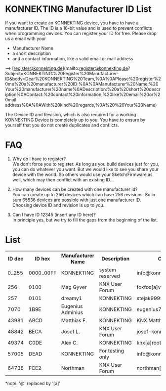 # KONNEKTING Manufacturer ID List

If you want to create an KONNEKTING device, you have to have a manufacturer ID. The ID is a 16-bit value and is used to prevent conflicts when programming devices.
You can register your ID for free. Please drop us a email with your 
* Manufacturer Name
* a short description
* and a contact information, like a valid email or mail address

--&gt; [register@konnekting.de](mailto:register@konnekting.de?Subject=KONNEKTING:%20Register%20Manufacturer-ID&body=Dear%20KONNEKTING%20Team,%0A%0APlease%20register%20me%20a%20manufacturer%20ID:%0A%0AManufacturer%20Name:%20Your%20manufacturer%20name%0ADescription:%20a%20short%20description%0AContact:%20contact%20information,%20like%20email%20or%20mail address%0A%0AWith%20kind%20regards,%0A%20%20Your%20Name)

The Device ID and Revision, which is also required for a working KONNEKTING Device is completely up to you. You have to ensure by yourself that you do not create duplicates and conflicts.

# FAQ

1. Why do I have to register?  
We don't force you to register. As long as you build devices just for you, you can do whatever you want. But we would like to see you share your device with the world. So others would use your Sketch/Firmware as well, which may then conflict with an existing ID...

2. How many devices can be created with one manufacturer id?  
You can create up to 256 devices which can have 256 revisions. So in sum 65536 devices are possible with just one manufacturer ID. Choosing device ID and revision is up to you.

3. Can I have ID 12345 (insert any ID here)?  
In principle yes, but we try to fill the gaps from the beginning of the list. 

# List

<table>
  <tr>
    <th>ID dec</th>
    <th>ID hex</th>
    <th>Manufacturer Name</th>
    <th>Description</th>
    <th>Contact</th>
    <th>Date</th>
  </tr>
  
  <!-- ### 0..255 ### --->
  <tr>
    <td>0..255</td>
    <td>0000..00FF</td>
    <td>KONNEKTING</td>
    <td>system reserved</td>
    <td>info@konnekting.de</td>
    <td>01.01.2016</td>
  </tr>

  <!-- ### 256 ### --->
  <tr>
    <td>256</td>
    <td>0100</td>
    <td>Mag Gyver</td>
    <td>KNX User Forum</td>
    <td>foxfox[a]versanet.de</td>
    <td>01.01.2016</td>
  </tr>
  
  <!-- ### 257 ### --->
  <tr>
    <td>257</td>
    <td>0101</td>
    <td>dreamy1</td>
    <td>KONNEKTING</td>
    <td>stejak9999[a]gmail.com</td>
    <td>28.02.2015</td>
  </tr>  
  
  <!-- ### 7070 ### --->
  <tr>
    <td>7070</td>
    <td>1B9E</td>
    <td>Eugenius Adminius</td>
    <td>KONNEKTING</td>
    <td>eugenius707[a]gmail.com</td>
    <td>12.02.2016</td>
  </tr>    
  
  <!-- ### 43981 ### --->
  <tr>
    <td>43981</td>
    <td>ABCD</td>
    <td>Matthias F.</td>
    <td>KONNEKTING</td>
    <td>KNX.Matthias[a]gmx.de</td>
    <td>15.02.2016</td>
  </tr>  
  
  <!-- ### 48842 ### --->
  <tr>
    <td>48842</td>
    <td>BECA</td>
    <td>Josef L.</td>
    <td>KNX User Forum</td>
    <td>josef-konnekting[a]2lj.de</td>
    <td>26.02.2016</td>
  </tr>    

  <!-- ### 49374 ### --->
  <tr>
    <td>49374</td>
    <td>C0DE</td>
    <td>Alex C.</td>
    <td>KONNEKTING</td>
    <td>knx[a]root1.de</td>
    <td>15.02.2016</td>
  </tr>
  
  <!-- ### 57005 ### --->
  <tr>
    <td>57005</td>
    <td>DEAD</td>
    <td>KONNEKTING</td>
    <td>For testing only</td>
    <td>info@konnekting.de</td>
    <td>01.01.2016</td>
  </tr>
  
  <!-- ### 64738 ### --->
  <tr>
    <td>64738</td>
    <td>FCE2</td>
    <td>Northman</td>
    <td>KNX User Forum</td>
    <td>northman[a]gmx.de</td>
    <td>25.04.2016</td>
  </tr>  
  
</table>

*note: '@' replaced by '[a]'
